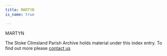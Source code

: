 ```yaml
---
title: MARTYN
is_name: true

---
```


MARTYN


The Stoke Climsland Parish Archive holds material under this index entry. To find out more please [contact us](/contact/)
